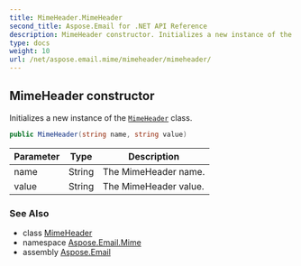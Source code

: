 ```yaml
---
title: MimeHeader.MimeHeader
second_title: Aspose.Email for .NET API Reference
description: MimeHeader constructor. Initializes a new instance of the MimeHeader class
type: docs
weight: 10
url: /net/aspose.email.mime/mimeheader/mimeheader/
---
```

## MimeHeader constructor

Initializes a new instance of the [`MimeHeader`](../) class.

```csharp
public MimeHeader(string name, string value)
```

| Parameter | Type | Description |
| --- | --- | --- |
| name | String | The MimeHeader name. |
| value | String | The MimeHeader value. |

### See Also

* class [MimeHeader](../)
* namespace [Aspose.Email.Mime](../../mimeheader/)
* assembly [Aspose.Email](../../../)


